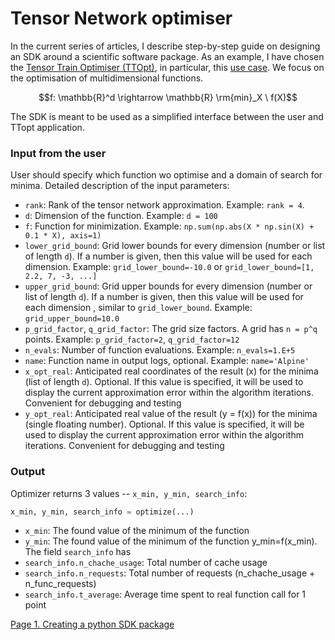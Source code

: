 # Tensor Network optimiser

In the current series of articles, I describe step-by-step guide on designing an SDK around a scientific software package. As an example, I have chosen the [Tensor Train Optimiser (TTOpt)](https://github.com/AndreiChertkov/ttopt), in particular, this [use case](https://github.com/AndreiChertkov/ttopt/blob/master/demo/qtt_100d.py). We focus on the optimisation of multidimensional functions.

```math
f: \mathbb{R}^d \rightarrow \mathbb{R}
\rm{min}_X \ f(X)
```


The SDK is meant to be used as a simplified interface between the user and TTopt application.

### Input from the user
User should specify which function wo optimise and a domain of search for minima.
Detailed description of the input parameters:
- `rank`: Rank of the tensor network approximation. Example: `rank = 4`.
- `d`: Dimension of the function. Example: `d = 100`
- `f`: Function for minimization. Example: `np.sum(np.abs(X * np.sin(X) + 0.1 * X), axis=1)`
- `lower_grid_bound`: Grid lower bounds for every dimension (number or list of length `d`). If a number is given, then this value will be used for each dimension. Example: `grid_lower_bound=-10.0` or `grid_lower_bound=[1, 2.2, 7, -3, ...]`
- `upper_grid_bound`: Grid upper bounds for every dimension (number or list of length `d`). If a number is given, then this value will be used for each dimension , similar to `grid_lower_bound`. Example: `grid_upper_bound=10.0`
- `p_grid_factor`, `q_grid_factor`: The grid size factors. A grid has `n = p^q` points. Example: `p_grid_factor=2`, `q_grid_factor=12`
- `n_evals`: Number of function evaluations. Example: `n_evals=1.E+5`
- `name`: Function name in output logs, optional. Example: `name='Alpine'`
- `x_opt_real`: Anticipated real coordinates of the result (x) for the minima (list of length `d`). Optional. If this value is specified, it will be used to display the current approximation error within the algorithm iterations. Convenient for debugging and testing
- `y_opt_real`: Anticipated real value of the result (y = f(x)) for the minima (single floating number). Optional. If this value is specified, it will be used to display the current approximation error within the algorithm iterations. Convenient for debugging and testing

### Output
Optimizer returns 3 values -- `x_min, y_min, search_info`:
```python
x_min, y_min, search_info = optimize(...)
```
- `x_min`: The found value of the minimum of the function
- `y_min`: The found value of the minimum of the function y_min=f(x_min).
The field `search_info` has
- `search_info.n_chache_usage`: Total number of cache usage
- `search_info.n_requests`: Total number of requests (n_chache_usage + n_func_requests)
- `search_info.t_average`: Average time spent to real function call for 1 point


[Page 1. Creating a python SDK package](./ttopt1.md)